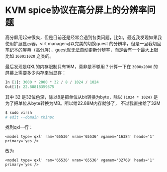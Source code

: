 # KVM spice协议在高分屏上的分辨率问题

高分屏用起来很爽，但是目前还是经常会遇到各类问题，比如，最近我发现如果我使用扩展显示器，virt manager可以完美的切换guest
的分辨率，但是一旦我切回笔记本的屏幕（高分屏），guest就无法自动更新分辨率，而是会有一个最大上限比如 `1600x1020` 之类的。

最后发现是QXL的内存限制只有16M，莫非是不够用？计算一下在 `3000x2000` 的屏幕上需要多少内存来当显存：

```python
In [1]: 3000 * 2000 * 32 / 8 / 1024 / 1024                                                                                              
Out[1]: 22.88818359375
```

其中 32 是32位色深，除以8是把单位从bit转换为byte，除以 `(1024 * 1024)` 是为了把单位从byte转换为MB。所以给22.88M内存就够了，
不过我直接给了32M

```bash
$ sudo virsh
# edit --domain thinpc
```

找到qxl一行：

```
<model type='qxl' ram='65536' vram='65536' vgamem='16384' heads='1' primary='yes'/>
```

改为

```
<model type='qxl' ram='65536' vram='65536' vgamem='32768' heads='1' primary='yes'/>
```

